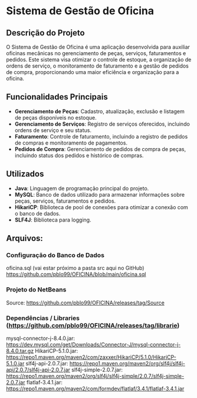 # Sistema de Gestão de Oficina

## Descrição do Projeto

O Sistema de Gestão de Oficina é uma aplicação desenvolvida para auxiliar oficinas mecânicas no gerenciamento de peças, serviços, faturamentos e pedidos. 
Este sistema visa otimizar o controle de estoque, a organização de ordens de serviço, o monitoramento de faturamento e a gestão de pedidos de 
compra, proporcionando uma maior eficiência e organização para a oficina.

## Funcionalidades Principais

- **Gerenciamento de Peças**: Cadastro, atualização, exclusão e listagem de peças disponíveis no estoque.
- **Gerenciamento de Serviços**: Registro de serviços oferecidos, incluindo ordens de serviço e seu status.
- **Faturamento**: Controle de faturamento, incluindo a registro de pedidos de compras e monitoramento de pagamentos.
- **Pedidos de Compra**: Gerenciamento de pedidos de compra de peças, incluindo status dos pedidos e histórico de compras.

## Utilizados

- **Java**: Linguagem de programação principal do projeto.
- **MySQL**: Banco de dados utilizado para armazenar informações sobre peças, serviços, faturamentos e pedidos.
- **HikariCP**: Biblioteca de pool de conexões para otimizar a conexão com o banco de dados.
- **SLF4J**: Biblioteca para logging.
  
## Arquivos:

### Configuração do Banco de Dados

oficina.sql (vai estar próximo a pasta src aqui no GitHub)
https://github.com/pblo99/OFICINA/blob/main/oficina.sql

### Projeto do NetBeans

Source: https://github.com/pblo99/OFICINA/releases/tag/Source

### Dependências / Libraries (https://github.com/pblo99/OFICINA/releases/tag/librarie)

mysql-connector-j-8.4.0.jar: https://dev.mysql.com/get/Downloads/Connector-J/mysql-connector-j-8.4.0.tar.gz
HikariCP-5.1.0.jar: https://repo1.maven.org/maven2/com/zaxxer/HikariCP/5.1.0/HikariCP-5.1.0.jar
slf4j-api-2.0.7.jar: https://repo1.maven.org/maven2/org/slf4j/slf4j-api/2.0.7/slf4j-api-2.0.7.jar
slf4j-simple-2.0.7.jar: https://repo1.maven.org/maven2/org/slf4j/slf4j-simple/2.0.7/slf4j-simple-2.0.7.jar
flatlaf-3.4.1.jar: https://repo1.maven.org/maven2/com/formdev/flatlaf/3.4.1/flatlaf-3.4.1.jar
